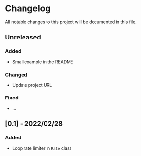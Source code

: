 # Changelog

All notable changes to this project will be documented in this file.

## Unreleased

### Added

- Small example in the README

### Changed

- Update project URL

### Fixed

- ...

## [0.1] - 2022/02/28

### Added

- Loop rate limiter in ``Rate`` class
